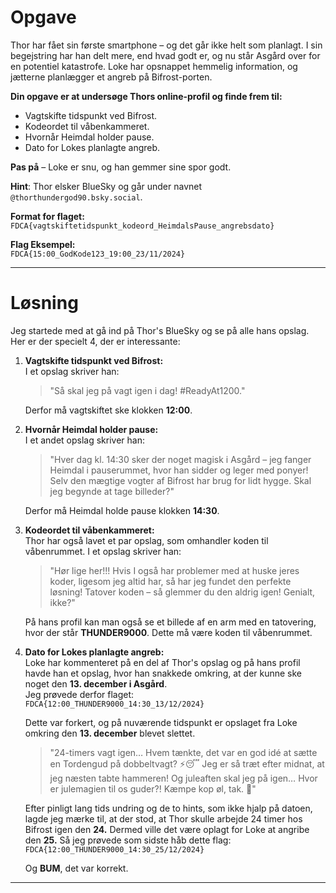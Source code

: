 # Opgave

Thor har fået sin første smartphone – og det går ikke helt som planlagt. I sin begejstring har han delt mere, end hvad godt er, og nu står Asgård over for en potentiel katastrofe. Loke har opsnappet hemmelig information, og jætterne planlægger et angreb på Bifrost-porten.

**Din opgave er at undersøge Thors online-profil og finde frem til:**
- Vagtskifte tidspunkt ved Bifrost.
- Kodeordet til våbenkammeret.
- Hvornår Heimdal holder pause.
- Dato for Lokes planlagte angreb.

**Pas på** – Loke er snu, og han gemmer sine spor godt.

**Hint**: Thor elsker BlueSky og går under navnet `@thorthundergod90.bsky.social`.

**Format for flaget:**  
`FDCA{vagtskiftetidspunkt_kodeord_HeimdalsPause_angrebsdato}`

**Flag Eksempel:**  
`FDCA{15:00_GodKode123_19:00_23/11/2024}`

---

# Løsning

Jeg startede med at gå ind på Thor's BlueSky og se på alle hans opslag. Her er der specielt 4, der er interessante:  

1. **Vagtskifte tidspunkt ved Bifrost:**  
   I et opslag skriver han:  
   > "Så skal jeg på vagt igen i dag! #ReadyAt1200."  

   Derfor må vagtskiftet ske klokken **12:00**.  

2. **Hvornår Heimdal holder pause:**  
   I et andet opslag skriver han:  
   > "Hver dag kl. 14:30 sker der noget magisk i Asgård – jeg fanger Heimdal i pauserummet, hvor han sidder og leger med ponyer! Selv den mægtige vogter af Bifrost har brug for lidt hygge. Skal jeg begynde at tage billeder?"  

   Derfor må Heimdal holde pause klokken **14:30**.  

3. **Kodeordet til våbenkammeret:**  
   Thor har også lavet et par opslag, som omhandler koden til våbenrummet. I et opslag skriver han:  
   > "Hør lige her!!! Hvis I også har problemer med at huske jeres koder, ligesom jeg altid har, så har jeg fundet den perfekte løsning! Tatover koden – så glemmer du den aldrig igen! Genialt, ikke?"  

   På hans profil kan man også se et billede af en arm med en tatovering, hvor der står **THUNDER9000**. Dette må være koden til våbenrummet.  

4. **Dato for Lokes planlagte angreb:**  
   Loke har kommenteret på en del af Thor's opslag og på hans profil havde han et opslag, hvor han snakkede omkring, at der kunne ske noget den **13. december i Asgård**.  
   Jeg prøvede derfor flaget:  
   `FDCA{12:00_THUNDER9000_14:30_13/12/2024}`  

   Dette var forkert, og på nuværende tidspunkt er opslaget fra Loke omkring den **13. december** blevet slettet.  
   > "24-timers vagt igen… Hvem tænkte, det var en god idé at sætte en Tordengud på dobbeltvagt? ⚡️😴 Jeg er så træt efter midnat, at jeg næsten tabte hammeren! Og juleaften skal jeg på igen… Hvor er julemagien til os guder?! Kæmpe kop øl, tak. 🍺"

   Efter pinligt lang tids undring og de to hints, som ikke hjalp på datoen, lagde jeg mærke til, at der stod, at Thor skulle arbejde 24 timer hos Bifrost igen den **24.** Dermed ville det være oplagt for Loke at angribe den **25.** Så jeg prøvede som sidste håb dette flag:  
   `FDCA{12:00_THUNDER9000_14:30_25/12/2024}`  

   Og **BUM**, det var korrekt.

---


